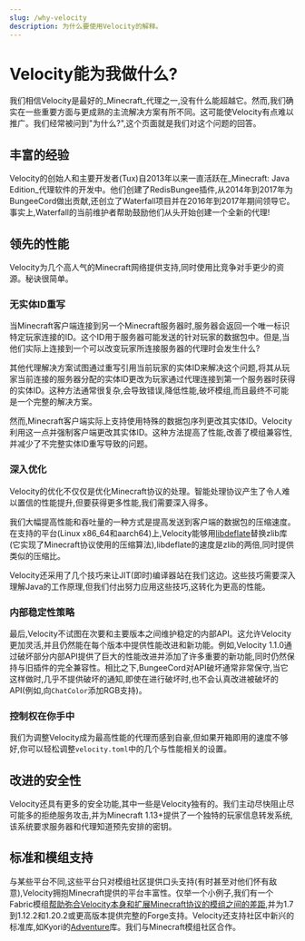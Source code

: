 ```yaml
---
slug: /why-velocity
description: 为什么要使用Velocity的解释。
---
```


# Velocity能为我做什么?

我们相信Velocity是最好的_Minecraft_代理之一,没有什么能超越它。然而,我们确实在一些重要方面与更成熟的主流解决方案有所不同。这可能使Velocity有点难以推广。我们经常被问到"为什么?",这个页面就是我们对这个问题的回答。

## 丰富的经验

Velocity的创始人和主要开发者(Tux)自2013年以来一直活跃在_Minecraft: Java Edition_代理软件的开发中。他们创建了RedisBungee插件,从2014年到2017年为BungeeCord做出贡献,还创立了Waterfall项目并在2016年到2017年期间领导它。事实上,Waterfall的当前维护者帮助鼓励他们从头开始创建一个全新的代理!

## 领先的性能

Velocity为几个高人气的Minecraft网络提供支持,同时使用比竞争对手更少的资源。秘诀很简单。

### 无实体ID重写

当Minecraft客户端连接到另一个Minecraft服务器时,服务器会返回一个唯一标识特定玩家连接的ID。这个ID用于服务器可能发送的针对玩家的数据包中。但是,当他们实际上连接到一个可以改变玩家所连接服务器的代理时会发生什么?

其他代理解决方案试图通过重写引用当前玩家的实体ID来解决这个问题,将其从玩家当前连接的服务器分配的实体ID更改为玩家通过代理连接到第一个服务器时获得的实体ID。这种方法通常很复杂,会导致错误,降低性能,破坏模组,而且最终不可能是一个完整的解决方案。

然而,Minecraft客户端实际上支持使用特殊的数据包序列更改其实体ID。Velocity利用这一点并强制客户端更改其实体ID。这种方法提高了性能,改善了模组兼容性,并减少了不完整实体ID重写导致的问题。

### 深入优化

Velocity的优化不仅仅是优化Minecraft协议的处理。智能处理协议产生了令人难以置信的性能提升,但要获得更多性能,我们需要深入得多。

我们大幅提高性能和吞吐量的一种方式是提高发送到客户端的数据包的压缩速度。在支持的平台(Linux x86_64和aarch64)上,Velocity能够用[libdeflate](https://github.com/ebiggers/libdeflate)替换zlib库(它实现了Minecraft协议使用的压缩算法),libdeflate的速度是zlib的两倍,同时提供类似的压缩比。

Velocity还采用了几个技巧来让JIT(即时)编译器站在我们这边。这些技巧需要深入理解Java的工作原理,但我们付出努力应用这些技巧,这转化为更高的性能。

### 内部稳定性策略

最后,Velocity不试图在次要和主要版本之间维护稳定的内部API。这允许Velocity更加灵活,并且仍然能在每个版本中提供性能改进和新功能。例如,Velocity 1.1.0通过破坏部分内部API提供了巨大的性能改进并添加了许多重要的新功能,同时仍然保持与旧插件的完全兼容性。相比之下,BungeeCord对API破坏通常非常保守,当它这样做时,几乎不提供破坏的通知,即使在进行破坏时,也不会认真改进被破坏的API(例如,向`ChatColor`添加RGB支持)。

### 控制权在你手中

我们为调整Velocity成为最高性能的代理而感到自豪,但如果开箱即用的速度不够好,你可以轻松调整`velocity.toml`中的几个与性能相关的设置。

## 改进的安全性

Velocity还具有更多的安全功能,其中一些是Velocity独有的。我们主动尽快阻止尽可能多的拒绝服务攻击,并为Minecraft 1.13+提供了一个独特的玩家信息转发系统,该系统要求服务器和代理知道预先安排的密钥。

## 标准和模组支持

与某些平台不同,这些平台只对模组社区提供口头支持(有时甚至对他们怀有敌意),Velocity拥抱Minecraft提供的平台丰富性。仅举一个小例子,我们有一个Fabric模组[帮助弥合Velocity本身和扩展Minecraft协议的模组之间的差距](https://www.curseforge.com/minecraft/mc-mods/crossstitch),并为1.7到1.12.2和1.20.2或更高版本提供完整的Forge支持。Velocity还支持社区中新兴的标准库,如Kyori的[Adventure](https://github.com/KyoriPowered/adventure)库。我们与Minecraft模组社区合作。
